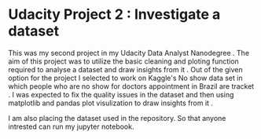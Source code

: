 # Udacity Project 2 : Investigate a dataset 

This was my second project in my Udacity Data Analyst Nanodegree . The aim of this project was to utilize the basic cleaning and ploting function required to analyse a dataset and draw
insights from it . Out of the given option for the project I selected to work on Kaggle's No show data set in which people who are no show for doctors appointment in Brazil are tracket .
I was expected to fix the quality issues in the dataset and then using matplotlib and pandas plot visulization to draw insights from it . 

I am also placing the dataset used in the repository. So that anyone intrested can run my jupyter notebook. 

